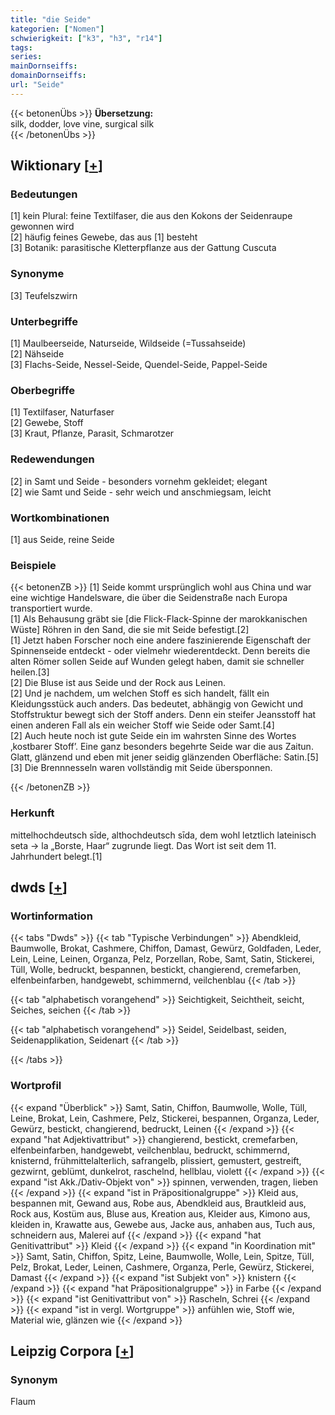 ```yaml
---
title: "die Seide"
kategorien: ["Nomen"]
schwierigkeit: ["k3", "h3", "r14"]
tags:
series:
mainDornseiffs:
domainDornseiffs:
url: "Seide"
---
```


{{< betonenÜbs >}}
**Übersetzung:**  
silk, dodder, love vine, surgical silk  
{{< /betonenÜbs >}}

## Wiktionary [[+](https://de.wiktionary.org/wiki/Seide)]

### Bedeutungen
[1] kein Plural: feine Textilfaser, die aus den Kokons der Seidenraupe gewonnen wird  
[2] häufig feines Gewebe, das aus [1] besteht  
[3] Botanik: parasitische Kletterpflanze aus der Gattung Cuscuta  

### Synonyme
[3] Teufelszwirn  

### Unterbegriffe
[1] Maulbeerseide, Naturseide, Wildseide (=Tussahseide)  
[2] Nähseide  
[3] Flachs-Seide, Nessel-Seide, Quendel-Seide, Pappel-Seide  

### Oberbegriffe
[1] Textilfaser, Naturfaser  
[2] Gewebe, Stoff  
[3] Kraut, Pflanze, Parasit, Schmarotzer  

### Redewendungen
[2] in Samt und Seide - besonders vornehm gekleidet; elegant  
[2] wie Samt und Seide - sehr weich und anschmiegsam, leicht  

### Wortkombinationen
[1] aus Seide, reine Seide  

### Beispiele
{{< betonenZB >}}
[1] Seide kommt ursprünglich wohl aus China und war eine wichtige Handelsware, die über die Seidenstraße nach Europa transportiert wurde.  
[1] Als Behausung gräbt sie [die Flick-Flack-Spinne der marokkanischen Wüste] Röhren in den Sand, die sie mit Seide befestigt.[2]  
[1] Jetzt haben Forscher noch eine andere faszinierende Eigenschaft der Spinnenseide entdeckt - oder vielmehr wiederentdeckt. Denn bereits die alten Römer sollen Seide auf Wunden gelegt haben, damit sie schneller heilen.[3]  
[2] Die Bluse ist aus Seide und der Rock aus Leinen.  
[2] Und je nachdem, um welchen Stoff es sich handelt, fällt ein Kleidungsstück auch anders. Das bedeutet, abhängig von Gewicht und Stoffstruktur bewegt sich der Stoff anders. Denn ein steifer Jeansstoff hat einen anderen Fall als ein weicher Stoff wie Seide oder Samt.[4]  
[2] Auch heute noch ist gute Seide ein im wahrsten Sinne des Wortes ‚kostbarer Stoff’. Eine ganz besonders begehrte Seide war die aus Zaitun. Glatt, glänzend und eben mit jener seidig glänzenden Oberfläche: Satin.[5]  
[3] Die Brennnesseln waren vollständig mit Seide übersponnen.  

{{< /betonenZB >}}
### Herkunft
mittelhochdeutsch sīde, althochdeutsch sīda, dem wohl letztlich lateinisch seta → la „Borste, Haar“ zugrunde liegt. Das Wort ist seit dem 11. Jahrhundert belegt.[1]  



## dwds [[+](https://www.dwds.de/wb/Seide)]

### Wortinformation
{{< tabs "Dwds" >}}
{{< tab "Typische Verbindungen" >}}
Abendkleid, Baumwolle, Brokat, Cashmere, Chiffon, Damast, Gewürz, Goldfaden, Leder, Lein, Leine, Leinen, Organza, Pelz, Porzellan, Robe, Samt, Satin, Stickerei, Tüll, Wolle, bedruckt, bespannen, bestickt, changierend, cremefarben, elfenbeinfarben, handgewebt, schimmernd, veilchenblau
{{< /tab >}}

{{< tab "alphabetisch vorangehend" >}}
Seichtigkeit, Seichtheit, seicht, Seiches, seichen
{{< /tab >}}

{{< tab "alphabetisch vorangehend" >}}
Seidel, Seidelbast, seiden, Seidenapplikation, Seidenart
{{< /tab >}}

{{< /tabs >}}

### Wortprofil
{{< expand "Überblick" >}} Samt, Satin, Chiffon, Baumwolle, Wolle, Tüll, Leine, Brokat, Lein, Cashmere, Pelz, Stickerei, bespannen, Organza, Leder, Gewürz, bestickt, changierend, bedruckt, Leinen {{< /expand >}}
{{< expand "hat Adjektivattribut" >}} changierend, bestickt, cremefarben, elfenbeinfarben, handgewebt, veilchenblau, bedruckt, schimmernd, knisternd, frühmittelalterlich, safrangelb, plissiert, gemustert, gestreift, gezwirnt, geblümt, dunkelrot, raschelnd, hellblau, violett {{< /expand >}}
{{< expand "ist Akk./Dativ-Objekt von" >}} spinnen, verwenden, tragen, lieben {{< /expand >}}
{{< expand "ist in Präpositionalgruppe" >}} Kleid aus, bespannen mit, Gewand aus, Robe aus, Abendkleid aus, Brautkleid aus, Rock aus, Kostüm aus, Bluse aus, Kreation aus, Kleider aus, Kimono aus, kleiden in, Krawatte aus, Gewebe aus, Jacke aus, anhaben aus, Tuch aus, schneidern aus, Malerei auf {{< /expand >}}
{{< expand "hat Genitivattribut" >}} Kleid {{< /expand >}}
{{< expand "in Koordination mit" >}} Samt, Satin, Chiffon, Spitz, Leine, Baumwolle, Wolle, Lein, Spitze, Tüll, Pelz, Brokat, Leder, Leinen, Cashmere, Organza, Perle, Gewürz, Stickerei, Damast {{< /expand >}}
{{< expand "ist Subjekt von" >}} knistern {{< /expand >}}
{{< expand "hat Präpositionalgruppe" >}} in Farbe {{< /expand >}}
{{< expand "ist Genitivattribut von" >}} Rascheln, Schrei {{< /expand >}}
{{< expand "ist in vergl. Wortgruppe" >}} anfühlen wie, Stoff wie, Material wie, glänzen wie {{< /expand >}}

## Leipzig Corpora [[+](https://corpora.uni-leipzig.de/en/res?word=Seide&corpusId=deu_newscrawl-public_2018)]


### Synonym
Flaum

